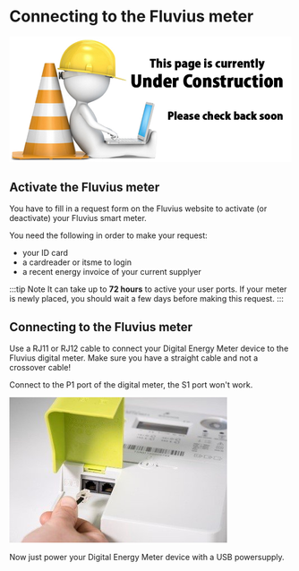 # Connecting to the Fluvius meter

![UNDER CONSTRUCTION](./images/underconstruction.jpg)

## Activate the Fluvius meter

You have to fill in a request form on the Fluvius website to activate (or deactivate) your Fluvius smart meter.

You need the following in order to make your request:
* your ID card
* a cardreader or itsme to login
* a recent energy invoice of your current supplyer

:::tip Note
It can take up to **72 hours** to active your user ports. If your meter is newly placed, you should wait a few days before making this request.
:::

## Connecting to the Fluvius meter

Use a RJ11 or RJ12 cable to connect your Digital Energy Meter device to the Fluvius digital meter.
Make sure you have a straight cable and not a crossover cable!

Connect to the P1 port of the digital meter, the S1 port won't work.

![image](./images/afbeelding1.jpg)

Now just power your Digital Energy Meter device with a USB powersupply.
